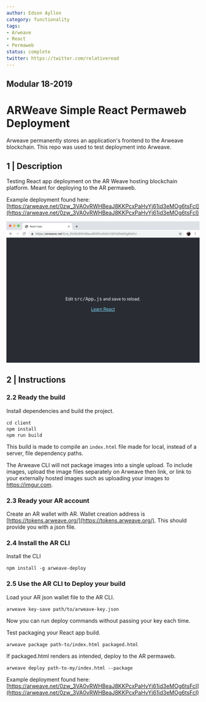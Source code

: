 ```yaml
---
author: Edson Ayllon
category: functionality
tags:
- Arweave
- React
- Permaweb
status: complete
twitter: https://twitter.com/relativeread
---
```


## Modular 18-2019

# ARWeave Simple React Permaweb Deployment

Arweave permanently stores an application's frontend to the Arweave blockchain. This repo was used to test deployment into Arweave. 

## 1 | Description 

Testing React app deployment on the AR Weave hosting blockchain platform. Meant for deploying to the AR permaweb. 

Example deployment found here: [https://arweave.net/0zw_3VA0vRWHBeaJ8KKPcxPaHvYj61id3eMOg6tsFcI](https://arweave.net/0zw_3VA0vRWHBeaJ8KKPcxPaHvYj61id3eMOg6tsFcI)

![Example Deployment](example.png)

## 2 | Instructions

### 2.2 Ready the build

Install dependencies and build the project.

```
cd client
npm install
npm run build
```

This build is made to compile an `index.html` file made for local, instead of a server, file dependency paths.

The Arweave CLI will not package images into a single upload. To include images, upload the image files separately on Arweave then link, or link to your externally hosted images such as uploading your images to https://imgur.com. 

### 2.3 Ready your AR account

Create an AR wallet with AR. Wallet creation address is [https://tokens.arweave.org/](https://tokens.arweave.org/). This should provide you with a json file. 

### 2.4 Install the AR CLI

Install the CLI

```
npm install -g arweave-deploy
```

### 2.5 Use the AR CLI to Deploy your build

Load your AR json wallet file to the AR CLI.

```
arweave key-save path/to/arweave-key.json
```

Now you can run deploy commands without passing your key each time. 


Test packaging your React app build.

```
arweave package path-to/index.html packaged.html
```

If packaged.html renders as intended, deploy to the AR permaweb. 

```
arweave deploy path-to-my/index.html --package
```

Example deployment found here: [https://arweave.net/0zw_3VA0vRWHBeaJ8KKPcxPaHvYj61id3eMOg6tsFcI](https://arweave.net/0zw_3VA0vRWHBeaJ8KKPcxPaHvYj61id3eMOg6tsFcI)
